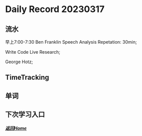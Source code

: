 
Daily Record 20230317
=====================

## 流水

早上7:00-7:30 Ben Franklin Speech Analysis Repetation: 30min;

Write Code Live Research;

George Hotz;

## TimeTracking



## 单词



## 下次学习入口



##### [返回Home](../../../README.md)


